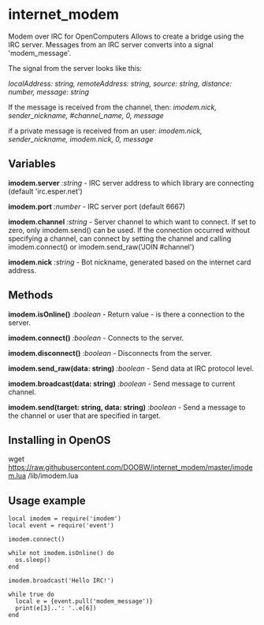 # internet_modem
Modem over IRC for OpenComputers
Allows to create a bridge using the IRC server. Messages from an IRC server converts into a signal 'modem_message'.

The signal from the server looks like this:

*localAddress: string, remoteAddress: string, source: string, distance: number, message: string*

If the message is received from the channel, then: *imodem.nick, sender_nickname, #channel_name, 0, message*

if a private message is received from an user: *imodem.nick, sender_nickname, imodem.nick, 0, message*

## Variables
**imodem.server** *:string* - IRC server address to which library are connecting (default 'irc.esper.net')

**imodem.port** *:number* - IRC server port (default 6667)

**imodem.channel** *:string* - Server channel to which want to connect. If set to zero, only imodem.send() can be used. If the connection occurred without specifying a channel, can connect by setting the channel and calling imodem.connect() or imodem.send_raw('JOIN #channel')

**imodem.nick** *:string* - Bot nickname, generated based on the internet card address.
 
 
## Methods
**imodem.isOnline()** *:boolean* - Return value - is there a connection to the server.

**imodem.connect()** *:boolean* - Сonnects to the server.

**imodem.disconnect()** *:boolean* - Disconnects from the server.

**imodem.send_raw(data: string)** *:boolean* - Send data at IRC protocol level.

**imodem.broadcast(data: string)** *:boolean* - Send message to current channel.

**imodem.send(target: string, data: string)** *:boolean* - Send a message to the channel or user that are specified in target.

## Installing in OpenOS
wget https://raw.githubusercontent.com/DOOBW/internet_modem/master/imodem.lua /lib/imodem.lua

## Usage example

    local imodem = require('imodem')
    local event = require('event')
    
    imodem.connect()
    
    while not imodem.isOnline() do
      os.sleep()
    end
    
    imodem.broadcast('Hello IRC!')
    
    while true do
      local e = {event.pull('modem_message')}
      print(e[3]..': '..e[6])
    end
